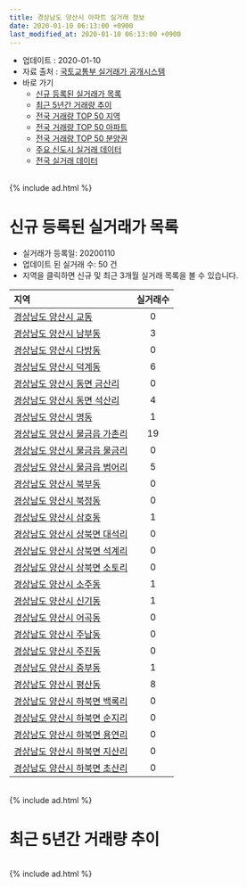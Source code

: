 ```yaml
---
title: 경상남도 양산시 아파트 실거래 정보
date: 2020-01-10 06:13:00 +0900
last_modified_at: 2020-01-10 06:13:00 +0900
---
```


* 업데이트 : 2020-01-10
* 자료 출처 : [국토교통부 실거래가 공개시스템](http://rt.molit.go.kr)
* 바로 가기
    * [신규 등록된 실거래가 목록](#신규-등록된-실거래가-목록)
    * [최근 5년간 거래량 추이](#최근-5년간-거래량-추이)
    * [전국 거래량 TOP 50 지역](https://inasie.github.io/apt-trade-info/최근-3개월-전국에서-가장-거래가-많이-발생한-지역)
    * [전국 거래량 TOP 50 아파트](https://inasie.github.io/apt-trade-info/최근-3개월-전국에서-가장-거래가-많이-발생한-아파트)
    * [전국 거래량 TOP 50 분양권](https://inasie.github.io/apt-trade-info/최근-3개월-전국에서-가장-거래가-많이-발생한-분양권)
    * [주요 신도시 실거래 데이터](https://inasie.github.io/apt-trade-info/주요-신도시)
    * [전국 실거래 데이터](https://inasie.github.io/apt-trade-info/전국)

<br>
{% include ad.html %}
<br>

# 신규 등록된 실거래가 목록
* 실거래가 등록일: 20200110
* 업데이트 된 실거래 수: 50 건
* 지역을 클릭하면 신규 및 최근 3개월 실거래 목록을 볼 수 있습니다.


|지역|실거래수|
|:---|:---:|
|[경상남도 양산시 교동](https://inasie.github.io/apt-trade-info/경상남도-양산시-교동)|0|
|[경상남도 양산시 남부동](https://inasie.github.io/apt-trade-info/경상남도-양산시-남부동)|3|
|[경상남도 양산시 다방동](https://inasie.github.io/apt-trade-info/경상남도-양산시-다방동)|0|
|[경상남도 양산시 덕계동](https://inasie.github.io/apt-trade-info/경상남도-양산시-덕계동)|6|
|[경상남도 양산시 동면 금산리](https://inasie.github.io/apt-trade-info/경상남도-양산시-동면-금산리)|0|
|[경상남도 양산시 동면 석산리](https://inasie.github.io/apt-trade-info/경상남도-양산시-동면-석산리)|4|
|[경상남도 양산시 명동](https://inasie.github.io/apt-trade-info/경상남도-양산시-명동)|1|
|[경상남도 양산시 물금읍 가촌리](https://inasie.github.io/apt-trade-info/경상남도-양산시-물금읍-가촌리)|19|
|[경상남도 양산시 물금읍 물금리](https://inasie.github.io/apt-trade-info/경상남도-양산시-물금읍-물금리)|0|
|[경상남도 양산시 물금읍 범어리](https://inasie.github.io/apt-trade-info/경상남도-양산시-물금읍-범어리)|5|
|[경상남도 양산시 북부동](https://inasie.github.io/apt-trade-info/경상남도-양산시-북부동)|0|
|[경상남도 양산시 북정동](https://inasie.github.io/apt-trade-info/경상남도-양산시-북정동)|0|
|[경상남도 양산시 삼호동](https://inasie.github.io/apt-trade-info/경상남도-양산시-삼호동)|1|
|[경상남도 양산시 상북면 대석리](https://inasie.github.io/apt-trade-info/경상남도-양산시-상북면-대석리)|0|
|[경상남도 양산시 상북면 석계리](https://inasie.github.io/apt-trade-info/경상남도-양산시-상북면-석계리)|0|
|[경상남도 양산시 상북면 소토리](https://inasie.github.io/apt-trade-info/경상남도-양산시-상북면-소토리)|0|
|[경상남도 양산시 소주동](https://inasie.github.io/apt-trade-info/경상남도-양산시-소주동)|1|
|[경상남도 양산시 신기동](https://inasie.github.io/apt-trade-info/경상남도-양산시-신기동)|1|
|[경상남도 양산시 어곡동](https://inasie.github.io/apt-trade-info/경상남도-양산시-어곡동)|0|
|[경상남도 양산시 주남동](https://inasie.github.io/apt-trade-info/경상남도-양산시-주남동)|0|
|[경상남도 양산시 주진동](https://inasie.github.io/apt-trade-info/경상남도-양산시-주진동)|0|
|[경상남도 양산시 중부동](https://inasie.github.io/apt-trade-info/경상남도-양산시-중부동)|1|
|[경상남도 양산시 평산동](https://inasie.github.io/apt-trade-info/경상남도-양산시-평산동)|8|
|[경상남도 양산시 하북면 백록리](https://inasie.github.io/apt-trade-info/경상남도-양산시-하북면-백록리)|0|
|[경상남도 양산시 하북면 순지리](https://inasie.github.io/apt-trade-info/경상남도-양산시-하북면-순지리)|0|
|[경상남도 양산시 하북면 용연리](https://inasie.github.io/apt-trade-info/경상남도-양산시-하북면-용연리)|0|
|[경상남도 양산시 하북면 지산리](https://inasie.github.io/apt-trade-info/경상남도-양산시-하북면-지산리)|0|
|[경상남도 양산시 하북면 초산리](https://inasie.github.io/apt-trade-info/경상남도-양산시-하북면-초산리)|0|


<br>
{% include ad.html %}
<br>

# 최근 5년간 거래량 추이


<div style="width:100%;">
    <canvas id="deal_progress" height="200"></canvas>
</div>

<script>
new Chart(document.getElementById("deal_progress"), {
    type: 'line',
    data: {
        labels: ['201501','201502','201503','201504','201505','201506','201507','201508','201509','201510','201511','201512','201601','201602','201603','201604','201605','201606','201607','201608','201609','201610','201611','201612','201701','201702','201703','201704','201705','201706','201707','201708','201709','201710','201711','201712','201801','201802','201803','201804','201805','201806','201807','201808','201809','201810','201811','201812','201901','201902','201903','201904','201905','201906','201907','201908','201909','201910','201911','201912','202001'],
        datasets: [{
            label: '매매',
            pointRadius: 1,
            data: [683, 619, 1011, 840, 627, 595, 607, 466, 551, 766, 622, 423, 392, 370, 593, 506, 441, 517, 554, 648, 671, 793, 643, 411, 330, 456, 570, 439, 516, 525, 429, 409, 372, 344, 401, 285, 546, 454, 661, 462, 435, 350, 352, 335, 322, 427, 348, 255, 323, 303, 373, 291, 345, 333, 375, 460, 487, 664, 783, 522, 42],
            borderColor: "rgba(255, 201, 14, 1)",
            backgroundColor: "rgba(255, 201, 14, 0.5)",
            fill: false,
            lineTension: 0
        },{
            label: '전월세',
            pointRadius: 1,
            data: [365, 293, 405, 327, 320, 353, 342, 317, 327, 387, 349, 347, 347, 352, 412, 503, 400, 439, 381, 419, 418, 477, 377, 455, 394, 441, 480, 393, 398, 472, 509, 571, 605, 501, 529, 417, 510, 407, 524, 507, 473, 395, 524, 420, 412, 431, 379, 396, 521, 465, 436, 443, 444, 459, 473, 471, 482, 547, 495, 335, 63],
            borderColor: "rgba(0, 141, 185, 1)",
            backgroundColor: "rgba(0, 141, 185, 0.5)",
            fill: false,
            lineTension: 0
        }
        ]
    },
    options: {
        responsive: true,
        title: {
            display: false
        },
        tooltips: {
            mode: 'index',
            intersect: false
        },
        hover: {
            mode: 'nearest',
            intersect: true
        },
        scales: {
            xAxes: [{
                display: true,
                scaleLabel: {
                    display: true,
                    labelString: '년/월'
                }
            }],
            yAxes: [{
                display: true,
                ticks: {
                    suggestedMin: 0,
                },
                scaleLabel: {
                    display: true,
                    labelString: '실거래 수'
                }
            }]
        }
    }
});

</script>


<br>
{% include ad.html %}
<br>

